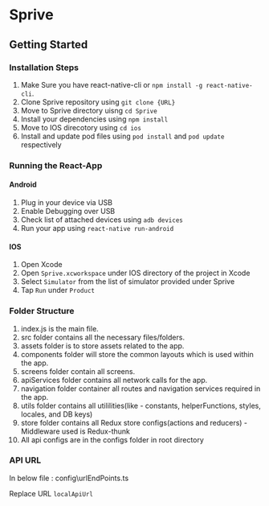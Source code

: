 # Sprive

## Getting Started

### Installation Steps

1. Make Sure you have react-native-cli or `npm install -g react-native-cli`.
2. Clone Sprive repository using `git clone {URL}`
3. Move to Sprive directory uisng `cd Sprive`
4. Install your dependencies using `npm install`
5. Move to IOS direcotory using `cd ios`
6. Install and update pod files using `pod install` and `pod update` respectively

### Running the React-App

#### Android

1.  Plug in your device via USB
2.  Enable Debugging over USB
3.  Check list of attached devices using `adb devices`
4.  Run your app using `react-native run-android`

#### IOS

1. Open Xcode
2. Open `Sprive.xcworkspace` under IOS directory of the project in Xcode
3. Select `Simulator` from the list of simulator provided under Sprive
4. Tap `Run` under `Product`

### Folder Structure

1. index.js is the main file.
2. src folder contains all the necessary files/folders.
3. assets folder is to store assets related to the app.
4. components folder will store the common layouts which is used within the app.
5. screens folder contain all screens.
6. apiServices folder contains all network calls for the app.
7. navigation folder container all routes and navigation services required in the app.
8. utils folder contains all utililities(like - constants, helperFunctions, styles, locales, and DB keys)
9. store folder contains all Redux store configs(actions and reducers) - Middleware used is Redux-thunk
10. All api configs are in the configs folder in root directory

### API URL

In below file :
config\urlEndPoints.ts

Replace URL `localApiUrl`
